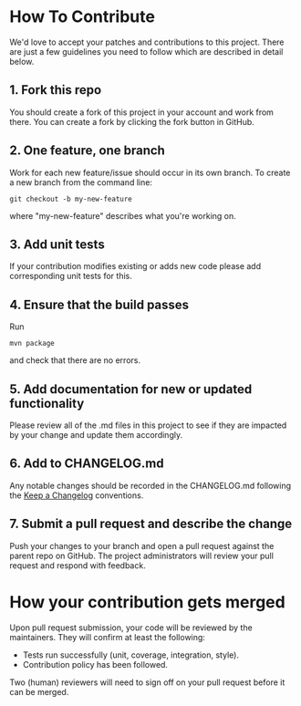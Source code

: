# How To Contribute

We'd love to accept your patches and contributions to this project. There are just a few guidelines you need to follow which are described in detail below.

## 1. Fork this repo

You should create a fork of this project in your account and work from there. You can create a fork by clicking the fork button in GitHub.

## 2. One feature, one branch

Work for each new feature/issue should occur in its own branch. To create a new branch from the command line:
```shell
git checkout -b my-new-feature
```
where "my-new-feature" describes what you're working on.

## 3. Add unit tests
If your contribution modifies existing or adds new code please add corresponding unit tests for this.

## 4. Ensure that the build passes

Run
```shell
mvn package
```
and check that there are no errors.

## 5. Add documentation for new or updated functionality

Please review all of the .md files in this project to see if they are impacted by your change and update them accordingly.

## 6. Add to CHANGELOG.md

Any notable changes should be recorded in the CHANGELOG.md following the [Keep a Changelog](https://keepachangelog.com/en/1.1.0/) conventions.

## 7. Submit a pull request and describe the change

Push your changes to your branch and open a pull request against the parent repo on GitHub. The project administrators will review your pull request and respond with feedback.

# How your contribution gets merged

Upon pull request submission, your code will be reviewed by the maintainers. They will confirm at least the following:

- Tests run successfully (unit, coverage, integration, style).
- Contribution policy has been followed.

Two (human) reviewers will need to sign off on your pull request before it can be merged.
